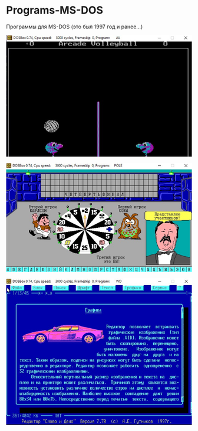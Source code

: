 # Programs-MS-DOS
Программы для MS-DOS (это был 1997 год и ранее...)

![Screenshot](screenshot.jpg)

![Screenshot](screenshot2.jpg)

![Screenshot](screenshot3.jpg)
